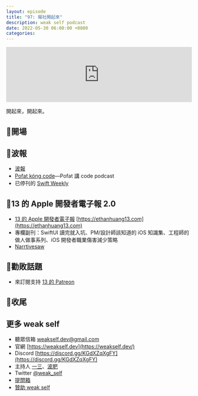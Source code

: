 ```yaml
---
layout: episode
title: "97: 報社開起來"
description: weak self podcast
date: 2022-05-30 06:00:00 +0800
categories:
---
```


<iframe src="https://www.listennotes.com/podcasts/weak-self/97-報社開起來-n-pAeKORCav/embed/" width="100%" style="width: 1px; min-width: 100%;" loading="lazy" frameborder="0" scrolling="no"></iframe>

開起來，開起來。

## 👋開場

## 📰波報

- [波報](https://pofat.substack.com)
- [Pofat kóng code](https://kongcode.tw)—Pofat 講 code podcast
- 已停刊的 [Swift Weekly](https://swiftweekly.com)

## 📰13 的 Apple 開發者電子報 2.0

- [13 的 Apple 開發者電子報](https://www.ethanhuang13.com) [https://ethanhuang13.com](https://ethanhuang13.com)
- 專欄副刊：SwiftUI 讀完就入坑、PM/設計師該知道的 iOS 知識集、工程師的做人做事系列、iOS 開發者職業傷害減少策略
- [Narrtivesaw](https://www.narrativesaw.com)

## 💸勸敗話題

- 來訂閱支持 [13 的 Patreon](http://patreon.com/ethanhuang13)

## 👋收尾

## 更多 weak self

- 聽眾信箱 [weakself.dev@gmail.com](mailto:weakself.dev@gmail.com)
- 官網 [https://weakself.dev](https://weakself.dev/)
- Discord [https://discord.gg/KGdXZqXgFY](https://discord.gg/KGdXZqXgFY)
- 主持人 [一三](https://twitter.com/ethanhuang13)、[波肥](https://twitter.com/PofatTseng)
- Twitter [@weak_self](https://twitter.com/weak_self)
- [提問箱](https://peing.net/zh-TW/weak_self)
- [贊助 weak self](https://weakself.dev/#donation)
